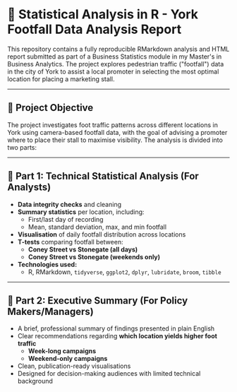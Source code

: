 # 🚶 Statistical Analysis in R - York Footfall Data Analysis Report

This repository contains a fully reproducible RMarkdown analysis and HTML report submitted as part of a Business Statistics module in my Master's in Business Analytics. The project explores pedestrian traffic ("footfall") data in the city of York to assist a local promoter in selecting the most optimal location for placing a marketing stall.

---

## 📌 Project Objective

The project investigates foot traffic patterns across different locations in York using camera-based footfall data, with the goal of advising a promoter where to place their stall to maximise visibility. The analysis is divided into two parts:

---

## 🔹 Part 1: Technical Statistical Analysis (For Analysts)

- **Data integrity checks** and cleaning
- **Summary statistics** per location, including:
  - First/last day of recording
  - Mean, standard deviation, max, and min footfall
- **Visualisation** of daily footfall distribution across locations
- **T-tests** comparing footfall between:
  - **Coney Street vs Stonegate (all days)**
  - **Coney Street vs Stonegate (weekends only)**
- **Technologies used:**
  - R, RMarkdown, `tidyverse`, `ggplot2`, `dplyr`, `lubridate`, `broom`, `tibble`

---

## 🔸 Part 2: Executive Summary (For Policy Makers/Managers)

- A brief, professional summary of findings presented in plain English
- Clear recommendations regarding **which location yields higher foot traffic**
  - **Week-long campaigns**
  - **Weekend-only campaigns**
- Clean, publication-ready visualisations
- Designed for decision-making audiences with limited technical background
